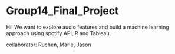 # Group14_Final_Project
Hi! We want to explore audio features and build a machine learning approach using spotify API, R and Tableau.

collaborator: Ruchen, Marie, Jason

